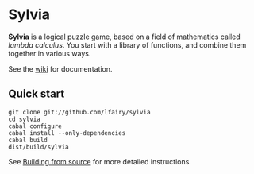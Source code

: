 Sylvia
======

**Sylvia** is a logical puzzle game, based on a field of mathematics
called *lambda calculus*. You start with a library of functions, and
combine them together in various ways.

See the [wiki][] for documentation.


Quick start
-----------

    git clone git://github.com/lfairy/sylvia
    cd sylvia
    cabal configure
    cabal install --only-dependencies
    cabal build
    dist/build/sylvia

See [Building from source][] for more detailed instructions.


[wiki]: https://github.com/lfairy/sylvia/wiki
[Building from source]: https://github.com/lfairy/sylvia/wiki/Building-from-source
